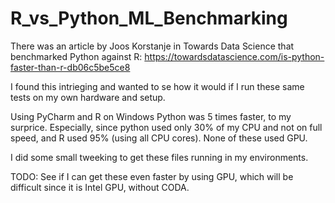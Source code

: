 # R_vs_Python_ML_Benchmarking

There was an article by Joos Korstanje in Towards Data Science that benchmarked Python against R: https://towardsdatascience.com/is-python-faster-than-r-db06c5be5ce8

I found this intrieging and wanted to se how it would if I run these same tests on my own hardware and setup.

Using PyCharm and R on Windows Python was 5 times faster, to my surprice. Especially, since python used only 30% of my
CPU and not on full speed, and R used 95% (using all CPU cores). None of these used GPU.

I did some small tweeking to get these files running in my environments.

TODO: See if I can get these even faster by using GPU, which will be difficult since it is Intel GPU, without CODA.
